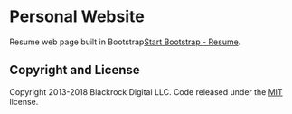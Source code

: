 # Personal Website

Resume web page built in Bootstrap[Start Bootstrap - Resume](https://startbootstrap.com/template-overviews/resume/).

## Copyright and License

Copyright 2013-2018 Blackrock Digital LLC. Code released under the [MIT](https://github.com/BlackrockDigital/startbootstrap-resume/blob/gh-pages/LICENSE) license.

